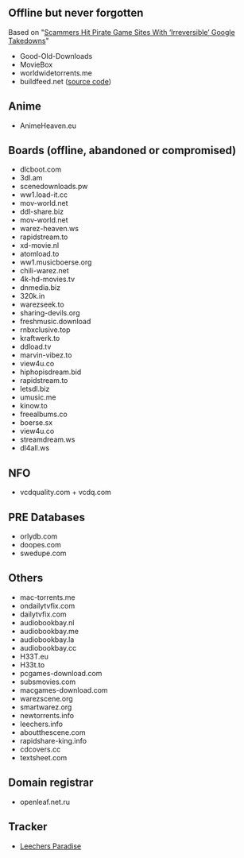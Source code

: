 ## Offline but never forgotten 

Based on "[Scammers Hit Pirate Game Sites With ‘Irreversible’ Google Takedowns](https://torrentfreak.com/scammers-hit-pirate-game-sites-with-irreversible-google-takedowns-181130/)"

- Good-Old-Downloads 
- MovieBox
- worldwidetorrents.me
- buildfeed.net ([source code](https://gitlab.com/buildfeed/BuildFeed))


## Anime
- AnimeHeaven.eu

## Boards (offline, abandoned or compromised)
- dlcboot.com
- 3dl.am
- scenedownloads.pw
- ww1.load-it.cc
- mov-world.net
- ddl-share.biz
- mov-world.net
- warez-heaven.ws
- rapidstream.to
- xd-movie.nl
- atomload.to
- ww1.musicboerse.org
- chili-warez.net
- 4k-hd-movies.tv
- dnmedia.biz
- 320k.in
- warezseek.to
- sharing-devils.org
- freshmusic.download
- rnbxclusive.top
- kraftwerk.to
- ddload.tv
- marvin-vibez.to
- view4u.co
- hiphopisdream.bid
- rapidstream.to
- letsdl.biz
- umusic.me
- kinow.to
- freealbums.co
- boerse.sx
- view4u.co
- streamdream.ws
- dl4all.ws

## NFO
- vcdquality.com + vcdq.com

## PRE Databases
- orlydb.com
- doopes.com
- swedupe.com

## Others 
- mac-torrents.me
- ondailytvfix.com
- dailytvfix.com
- audiobookbay.nl
- audiobookbay.me
- audiobookbay.la
- audiobookbay.cc
- H33T.eu
- H33t.to
- pcgames-download.com
- subsmovies.com
- macgames-download.com
- warezscene.org
- smartwarez.org
- newtorrents.info
- leechers.info
- aboutthescene.com
- rapidshare-king.info
- cdcovers.cc
- textsheet.com


## Domain registrar
- openleaf.net.ru


## Tracker
- [Leechers Paradise](https://torrentfreak.com/huge-torrent-tracker-calls-it-quits-after-12-years-citing-article-13-181207/)
